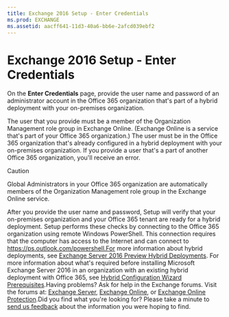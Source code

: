 ```yaml
---
title: Exchange 2016 Setup - Enter Credentials
ms.prod: EXCHANGE
ms.assetid: aacff641-11d3-40a6-bb6e-2afcd039ebf2
---
```



# Exchange 2016 Setup - Enter Credentials

On the **Enter Credentials** page, provide the user name and password of an administrator account in the Office 365 organization that's part of a hybrid deployment with your on-premises organization.
  
    
    

The user that you provide must be a member of the Organization Management role group in Exchange Online. (Exchange Online is a service that's part of your Office 365 organization.) The user must be in the Office 365 organization that's already configured in a hybrid deployment with your on-premises organization. If you provide a user that's a part of another Office 365 organization, you'll receive an error.
> [!CAUTION]
> Global Administrators in your Office 365 organization are automatically members of the Organization Management role group in the Exchange Online service. 
  
    
    

After you provide the user name and password, Setup will verify that your on-premises organization and your Office 365 tenant are ready for a hybrid deployment. Setup performs these checks by connecting to the Office 365 organization using remote Windows PowerShell. This connection requires that the computer has access to the Internet and can connect to https://ps.outlook.com/powershell.For more information about hybrid deployments, see  [Exchange Server 2016 Preview Hybrid Deployments](http://technet.microsoft.com/library/59e32000-4fcf-417f-a491-f1d8f9aeef9b.aspx). For more information about what's required before installing Microsoft Exchange Server 2016 in an organization with an existing hybrid deployment with Office 365, see  [Hybrid Configuration Wizard Prerequisites](http://technet.microsoft.com/library/e7454db0-fed4-4662-8890-9501126b1ba2.aspx).Having problems? Ask for help in the Exchange forums. Visit the forums at:  [Exchange Server](https://go.microsoft.com/fwlink/p/?linkId=60612),  [Exchange Online](https://go.microsoft.com/fwlink/p/?linkId=267542), or  [Exchange Online Protection](https://go.microsoft.com/fwlink/p/?linkId=285351).Did you find what you're looking for? Please take a minute to  [send us feedback](mailto:ExchangeHelpFeedback@microsoft.com&amp;subject=Exchange%202016%20help%20feedback&amp;Body=Thanks%20for%20taking%20the%20time%20to%20send%20us%20feedback!%20We%20strive%20to%20respond%20to%20every%20message%20we%20receive,%20even%20though%20it%20might%20take%20us%20a%20while.%20Let%20us%20know%20what%20you%20think%20about%20Exchange%20content:%20What%20are%20we%20doing%20right%3F%20How%20can%20we%20make%20help%20better%3F%0APlease%20note%20that%20we're%20unable%20to%20respond%20to%20requests%20for%20support%20submitted%20via%20this%20email%20address.%20If%20you%20need%20help,%20please%20contact%20Exchange%20Server%20support%20at%20http://go.microsoft.com/fwlink/p/%3FLinkId=402506.%0AThanks!%0AThe%20Exchange%20Server%20Content%20Publishing%20team) about the information you were hoping to find.
